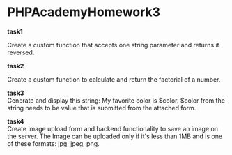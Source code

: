 # PHPAcademyHomework3<br/>

<b>task1</b><br/>

Create a custom function that accepts one string parameter and returns it reversed.<br/>

<b>task2</b><br/>

Create a custom function to calculate and return the factorial of a number. <br/>

<b>task3</b></br>
Generate and display this string: My favorite color is $color. $color from the string needs to be value that is submitted from the attached form.<br/>

<b>task4</b></br>
Create image upload form and backend functionality to save an image on the server. The Image can be uploaded only if it's less than 1MB and is one of these formats: jpg, jpeg, png.
